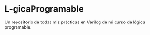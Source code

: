 # L-gicaProgramable
Un repositorio de todas mis prácticas en Verilog de mi curso de lógica programable.
